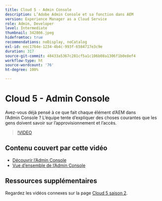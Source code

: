 ```yaml
---
title: Cloud 5 - Admin Console
description: L’Adobe Admin Console et sa fonction dans AEM
version: Experience Manager as a Cloud Service
role: Admin, Developer
level: Intermediate
thumbnail: 342866.jpeg
hidefromtoc: true
recommendations: noDisplay, noCatalog
exl-id: eec1764e-1234-4b4c-993f-6584717e3c9e
duration: 317
source-git-commit: 48433a5367c281cf5a1c106b08a1306f1b0e8ef4
workflow-type: ht
source-wordcount: '76'
ht-degree: 100%

---
```


# Cloud 5 - Admin Console

Avez-vous déjà pensé à ce que fait chaque élément d’AEM dans l’Admin Console ? L’équipe tente d’expliquer des choses courantes que les gens doivent savoir sur l’approvisionnement et l’accès.

>[!VIDEO](https://video.tv.adobe.com/v/342866?quality=12&learn=on)

## Contenu couvert par cette vidéo

+ [Découvrir l’Admin Console](https://experienceleague.adobe.com/docs/experience-manager-cloud-service/content/onboarding/onboarding-concepts/admin-console.html?lang=fr)
+ [Vue d’ensemble de l’Admin Console](https://helpx.adobe.com/fr/enterprise/using/admin-console.html)

## Ressources supplémentaires

Regardez les vidéos connexes sur la page [Cloud 5 saison 2](../cloud5-season-2.md).
